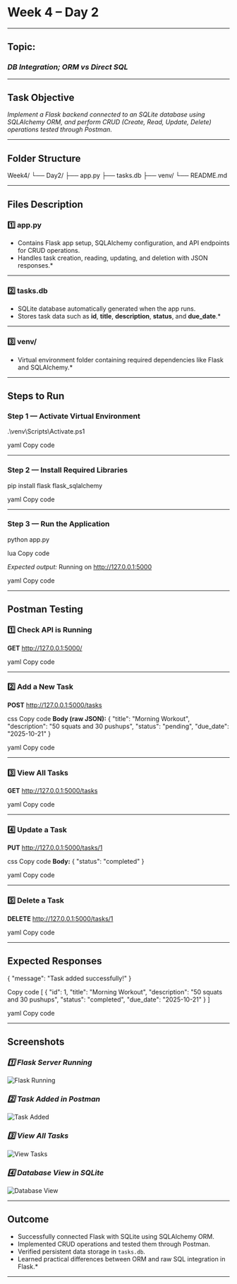 # **Week 4 – Day 2**

---

## **Topic:**  
### *DB Integration; ORM vs Direct SQL*

---

## **Task Objective**
*Implement a Flask backend connected to an SQLite database using SQLAlchemy ORM, and perform CRUD (Create, Read, Update, Delete) operations tested through Postman.*

---

## **Folder Structure**
Week4/
└── Day2/
    ├── app.py
    ├── tasks.db
    ├── venv/
    └── README.md

---

## **Files Description**

### **1️⃣ app.py**
* Contains Flask app setup, SQLAlchemy configuration, and API endpoints for CRUD operations.  
* Handles task creation, reading, updating, and deletion with JSON responses.*

---

### **2️⃣ tasks.db**
* SQLite database automatically generated when the app runs.  
* Stores task data such as **id**, **title**, **description**, **status**, and **due_date**.*

---

### **3️⃣ venv/**
* Virtual environment folder containing required dependencies like Flask and SQLAlchemy.*

---

## **Steps to Run**

### **Step 1 — Activate Virtual Environment**
.\venv\Scripts\Activate.ps1

yaml
Copy code

---

### **Step 2 — Install Required Libraries**
pip install flask flask_sqlalchemy

yaml
Copy code

---

### **Step 3 — Run the Application**
python app.py

lua
Copy code

*Expected output:*
Running on http://127.0.0.1:5000

yaml
Copy code

---

## **Postman Testing**

### **1️⃣ Check API is Running**
**GET**
http://127.0.0.1:5000/

yaml
Copy code

---

### **2️⃣ Add a New Task**
**POST**
http://127.0.0.1:5000/tasks

css
Copy code
**Body (raw JSON):**
{
"title": "Morning Workout",
"description": "50 squats and 30 pushups",
"status": "pending",
"due_date": "2025-10-21"
}

yaml
Copy code

---

### **3️⃣ View All Tasks**
**GET**
http://127.0.0.1:5000/tasks

yaml
Copy code

---

### **4️⃣ Update a Task**
**PUT**
http://127.0.0.1:5000/tasks/1

css
Copy code
**Body:**
{
"status": "completed"
}

yaml
Copy code

---

### **5️⃣ Delete a Task**
**DELETE**
http://127.0.0.1:5000/tasks/1

yaml
Copy code

---

## **Expected Responses**
{
"message": "Task added successfully!"
}

Copy code
[
{
"id": 1,
"title": "Morning Workout",
"description": "50 squats and 30 pushups",
"status": "completed",
"due_date": "2025-10-21"
}
]

yaml
Copy code

---

## **Screenshots**

### *1️⃣ Flask Server Running*
![Flask Running](./screenshots/flask_running.png)

### *2️⃣ Task Added in Postman*
![Task Added](./screenshots/task_added.png)

### *3️⃣ View All Tasks*
![View Tasks](./screenshots/view_tasks.png)

### *4️⃣ Database View in SQLite*
![Database View](./screenshots/database_view.png)

---

## **Outcome**
* Successfully connected Flask with SQLite using SQLAlchemy ORM.  
* Implemented CRUD operations and tested them through Postman.  
* Verified persistent data storage in `tasks.db`.  
* Learned practical differences between ORM and raw SQL integration in Flask.*

---